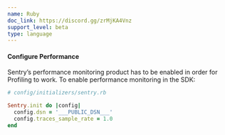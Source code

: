 ```yaml
---
name: Ruby
doc_link: https://discord.gg/zrMjKA4Vnz
support_level: beta
type: language
---
```


#### Configure Performance

Sentry’s performance monitoring product has to be enabled in order for Profiling to work. To enable performance monitoring in the SDK:

```ruby
# config/initializers/sentry.rb

Sentry.init do |config|
  config.dsn = '___PUBLIC_DSN___'
  config.traces_sample_rate = 1.0
end
```
